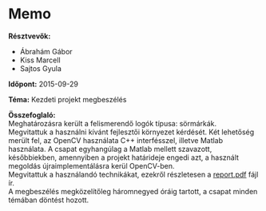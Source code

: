 # Memo

**Résztvevők:**
* Ábrahám Gábor
* Kiss Marcell
* Sajtos Gyula

**Időpont:** 2015-09-29

**Téma:** Kezdeti projekt megbeszélés

**Összefoglaló:**  
Meghatározásra került a felismerendő logók típusa: sörmárkák.  
Megvitattuk a használni kívánt fejlesztői környezet kérdését. Két lehetőség merült fel, az OpenCV használata C++ interfésszel, illetve Matlab használata. A csapat egyhangúlag a Matlab mellett szavazott, későbbiekben, amennyiben a projekt határideje engedi azt, a használt megoldás újraimplementálásra kerül OpenCV-ben.  
Megvitattuk a használandó technikákat, ezekről részletesen a [report.pdf](https://github.com/abrhm/unbeerables/blob/master/docs/report.pdf) fájl ír.  
A megbeszélés megközelítőleg háromnegyed óráig tartott, a csapat minden témában döntést hozott.
